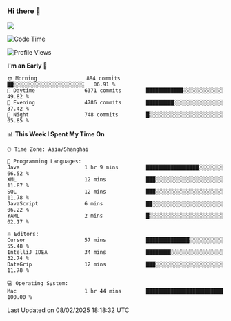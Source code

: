 ### Hi there 👋

<!--
**JJAYCHEN1e/jjaychen1e** is a ✨ _special_ ✨ repository because its `README.md` (this file) appears on your GitHub profile.

Here are some ideas to get you started:

- 🔭 I’m currently working on ...
- 🌱 I’m currently learning ...
- 👯 I’m looking to collaborate on ...
- 🤔 I’m looking for help with ...
- 💬 Ask me about ...
- 📫 How to reach me: ...
- 😄 Pronouns: ...
- ⚡ Fun fact: ...
-->

[![](https://github-readme-stats.vercel.app/api?username=jjaychen1e&show_icons=true)](https://github.com/jjaychen1e/github-readme-stats?count_private=true)

<!--START_SECTION:waka-->
![Code Time](http://img.shields.io/badge/Code%20Time-1%2C777%20hrs%2013%20mins-blue)

![Profile Views](http://img.shields.io/badge/Profile%20Views-0-blue)

**I'm an Early 🐤** 

```text
🌞 Morning                884 commits         ██░░░░░░░░░░░░░░░░░░░░░░░   06.91 % 
🌆 Daytime                6371 commits        ████████████░░░░░░░░░░░░░   49.82 % 
🌃 Evening                4786 commits        █████████░░░░░░░░░░░░░░░░   37.42 % 
🌙 Night                  748 commits         █░░░░░░░░░░░░░░░░░░░░░░░░   05.85 % 
```


📊 **This Week I Spent My Time On** 

```text
🕑︎ Time Zone: Asia/Shanghai

💬 Programming Languages: 
Java                     1 hr 9 mins         █████████████████░░░░░░░░   66.52 % 
XML                      12 mins             ███░░░░░░░░░░░░░░░░░░░░░░   11.87 % 
SQL                      12 mins             ███░░░░░░░░░░░░░░░░░░░░░░   11.78 % 
JavaScript               6 mins              ██░░░░░░░░░░░░░░░░░░░░░░░   06.22 % 
YAML                     2 mins              █░░░░░░░░░░░░░░░░░░░░░░░░   02.17 % 

🔥 Editors: 
Cursor                   57 mins             ██████████████░░░░░░░░░░░   55.48 % 
IntelliJ IDEA            34 mins             ████████░░░░░░░░░░░░░░░░░   32.74 % 
DataGrip                 12 mins             ███░░░░░░░░░░░░░░░░░░░░░░   11.78 % 

💻 Operating System: 
Mac                      1 hr 44 mins        █████████████████████████   100.00 % 
```


 Last Updated on 08/02/2025 18:18:32 UTC
<!--END_SECTION:waka-->
